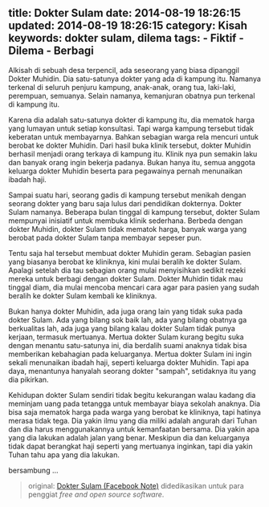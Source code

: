 title: Dokter Sulam
date: 2014-08-19 18:26:15
updated: 2014-08-19 18:26:15
category: Kisah
keywords: dokter sulam, dilema
tags: 
    - Fiktif
    - Dilema
    - Berbagi
---
Alkisah di sebuah desa terpencil, ada seseorang yang biasa dipanggil Dokter Muhidin. Dia satu-satunya dokter yang ada di kampung itu. Namanya terkenal di seluruh penjuru kampung<!--more-->, anak-anak, orang tua, laki-laki, perempuan, semuanya. Selain namanya, kemanjuran obatnya pun terkenal di kampung itu.

Karena dia adalah satu-satunya dokter di kampung itu, dia mematok harga yang lumayan untuk setiap konsultasi. Tapi warga kampung tersebut tidak keberatan untuk membayarnya. Bahkan sebagian warga rela mencuri untuk berobat ke dokter Muhidin. Dari hasil buka klinik tersebut, dokter Muhidin berhasil menjadi orang terkaya di kampung itu. Klinik nya pun semakin laku dan banyak orang ingin bekerja padanya. Bukan hanya itu, semua anggota keluarga dokter Muhidin beserta para pegawainya pernah menunaikan ibadah haji.

Sampai suatu hari, seorang gadis di kampung tersebut menikah dengan seorang dokter yang baru saja lulus dari pendidikan dokternya. Dokter Sulam namanya. Beberapa bulan tinggal di kampung tersebut, dokter Sulam mempunyai inisiatif untuk membuka klinik sederhana. Berbeda dengan dokter Muhidin, dokter Sulam tidak mematok harga, banyak warga yang berobat pada dokter Sulam tanpa membayar sepeser pun.

Tentu saja hal tersebut membuat dokter Muhidin geram. Sebagian pasien yang biasanya berobat ke kliniknya, kini mulai beralih ke dokter Sulam. Apalagi setelah dia tau sebagian orang mulai menyisihkan sedikit rezeki mereka untuk berbagi dengan dokter Sulam. Dokter Muhidin tidak mau tinggal diam, dia mulai mencoba mencari cara agar para pasien yang sudah beralih ke dokter Sulam kembali ke kliniknya.

Bukan hanya dokter Muhidin, ada juga orang lain yang tidak suka pada dokter Sulam. Ada yang bilang sok baik lah, ada yang bilang obatnya ga berkualitas lah, ada juga yang bilang kalau dokter Sulam tidak punya kerjaan, termasuk mertuanya. Mertua dokter Sulam kurang begitu suka dengan menantu satu-satunya ini, dia berdalih suami anaknya tidak bisa memberikan kebahagian pada keluarganya. Mertua dokter Sulam ini ingin sekali menunaikan ibadah haji, seperti keluarga dokter Muhidin. Tapi apa daya, menantunya hanyalah seorang dokter "sampah", setidaknya itu yang dia pikirkan.

Kehidupan dokter Sulam sendiri tidak begitu kekurangan walau kadang dia meminjam uang pada tetangga untuk membayar biaya sekolah anaknya. Dia bisa saja mematok harga pada warga yang berobat ke kliniknya, tapi hatinya merasa tidak tega. Dia yakin ilmu yang dia miliki adalah angurah dari Tuhan dan dia harus menggunakannya untuk kemanfaatan bersama. Dia yakin apa yang dia lakukan adalah jalan yang benar. Meskipun dia dan keluarganya tidak dapat berangkat haji seperti yang mertuanya inginkan, tapi dia yakin Tuhan tahu apa yang dia lakukan.

bersambung ... 

  > original: [Dokter Sulam (Facebook Note)](https://www.facebook.com/notes/abi-hafshin-alfarouq/dokter-sulam/10151670021037220)
  > didedikasikan untuk para penggiat *free and open source software*.
